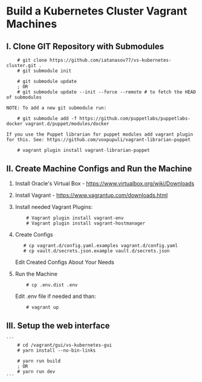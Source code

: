 # Build a Kubernetes Cluster Vagrant Machines

## I. Clone GIT Repository with Submodules
```
    # git clone https://github.com/iatanasov77/vs-kubernetes-cluster.git .
    # git submodule init
    
    # git submodule update
    ; OR
    # git submodule update --init --force --remote # to fetch the HEAD of submodules
```

    NOTE: To add a new git submodule run:
```
    # git submodule add -f https://github.com/puppetlabs/puppetlabs-docker vagrant.d/puppet/modules/docker
```
    If you use the Puppet librarian for puppet modules add vagrant plugin for this. See: https://github.com/voxpupuli/vagrant-librarian-puppet
```
    # vagrant plugin install vagrant-librarian-puppet
```

## II. Create Machine Configs and Run the Machine

1. Install Oracle's Virtual Box - https://www.virtualbox.org/wiki/Downloads
2. Install Vagrant - https://www.vagrantup.com/downloads.html
3. Install needed Vagrant Plugins:
    ```
        # Vagrant plugin install vagrant-env
        # Vagrant plugin install vagrant-hostmanager
    ```
    
4. Create Configs

     ```
        # cp vagrant.d/config.yaml.examples vagrant.d/config.yaml
        # cp vault.d/secrets.json.example vault.d/secrets.json
    ```
    Edit Created Configs About Your Needs
    
5. Run the Machine
    ```
        # cp .env.dist .env
    ```
    Edit .env file if needed and than:
    ```
        # vagrant up
    ```

## III. Setup the web interface
    
    ```
        # cd /vagrant/gui/vs-kubernetes-gui
        # yarn install --no-bin-links
        
        # yarn run build
        ; OR
        # yarn run dev
    ```
    
    